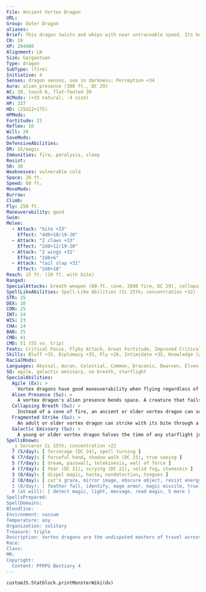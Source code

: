 ```yaml
---
File: Ancient Vortex Dragon
URL: 
Group: Outer Dragon
aliases: 
Brief: This dragon twists and whips with near untraceable speed. Its horns, crests along its neck, and wings emit a glow like starlight.
CR: 19
XP: 204800
Alignment: LN
Size: Gargantuan
Type: dragon
SubType: (fire)
Initiative: 4
Senses: dragon senses, see in darkness; Perception +34
Aura: alien presence (300 ft., DC 29)
AC: 39, touch 6, flat-footed 39
ACMods: (+33 natural, -4 size)
HP: 337
HD: (25d12+175)
HPMods: 
Fortitude: 23
Reflex: 16
Will: 20
SaveMods: 
DefensiveAbilities: 
DR: 15/magic
Immunities: fire, paralysis, sleep
Resist: 
SR: 30
Weaknesses: vulnerable cold
Space: 20 ft.
Speed: 60 ft.
MoveMods: 
Burrow: 
Climb: 
Fly: 250 ft.
Maneuverability: good
Swim: 
Melee: 
  - Attack: "bite +33"
    Effect: "4d6+18/19-20"
  - Attack: "2 claws +33"
    Effect: "2d8+12/19-20"
  - Attack: "2 wings +31"
    Effect: "2d6+6"
  - Attack: "tail slap +31"
    Effect: "2d8+18"
Reach: 15 ft. (20 ft. with bite)
Ranged: 
SpecialAttacks: breath weapon (60-ft. cone, 20d8 fire, DC 29), collapsing breath (DC 29), crush, fragmented strike, tail sweep
SpellLikeAbilities: Spell-Like Abilities (CL 25th; concentration +32)  At Will-anticipate perilUM, dimension door, entropic shield, greater teleport
STR: 35
DEX: 10
CON: 25
INT: 24
WIS: 23
CHA: 24
BAB: 25
CMB: 41
CMD: 51 (55 vs. trip)
Feats: Critical Focus, Flyby Attack, Great Fortitude, Improved Critical (bite), Improved Critical (claw), Improved Initiative, Lightning Reflexes, Multiattack, Power Attack, Quicken Spell, Snatch, Staggering Critical, Wingover
Skills: Bluff +35, Diplomacy +35, Fly +26, Intimidate +35, Knowledge (arcana) +35, Knowledge (geography) +35, Knowledge (history) +35, Knowledge (nature) +35, Knowledge (planes) +35, Knowledge (religion) +35, Perception +34, Sense Motive +34, Spellcraft +35
RacialMods: 
Languages: Abyssal, Auran, Celestial, Common, Draconic, Dwarven, Elven, Infernal
SQ: agile, galactic emissary, no breath, starflight
SpecialAbilities:
  Agile (Ex): >
    Vortex dragons have good maneuverability when flying regardless of their age or size.
  Alien Presence (Su): >
    A vortex dragon's alien presence bends space. A creature that fails its saving throw treats all other creatures as if they were under the effects of blur (or displacement if the target has 4 or fewer Hit Dice) for 5d6 rounds.
  Collapsing Breath (Su): >
    Instead of a cone of fire, an ancient or older vortex dragon can suck a single target into its maw. If the target fails its Reflex save (DC equal to breath weapon), it is swallowed whole and takes 6d6 points of bludgeoning damage per round. A creature can cut itself out by dealing 30 points of damage with a light or one-handed piercing or slashing weapon. A vortex dragon's interior has an AC of 26.
  Fragmented Strike (Su): >
    An adult or older vortex dragon can strike with its bite through a rift in space. This allows it to make its bite attack against a target anywhere within the radius of its alien presence as long as the dragon can see the creature. This doesn't apply to attacks of opportunity.
  Galactic Emissary (Su): >
    A young or older vortex dragon halves the time of any starflight journey. In addition, it's immune to any effect that bars extradimensional travel.
SpellsKnown:
  _: Sorcerer CL 15th; concentration +22
  7 (5/day): [ forcecage (DC 24), spell turning ]
  6 (7/day): [ forceful hand, shadow walk (DC 23), true seeing ]
  5 (7/day): [ dream, passwall, telekinesis, wall of force ]
  4 (7/day): [ fear (DC 21), scrying (DC 21), solid fog, stoneskin ]
  3 (8/day): [ dispel magic, haste, nondetection, tongues ]
  2 (8/day): [ cat's grace, mirror image, obscure object, resist energy, scorching ray ]
  1 (8/day): [ feather fall, identify, mage armor, magic missile, true strike ]
  0 (at will): [ detect magic, light, message, read magic, 5 more ]
SpellsPrepared: 
SpellDomains: 
Bloodline: 
Environment: vacuum
Temperature: any
Organization: solitary
Treasure: triple
Description: Vortex dragons are the undisputed masters of travel across the galaxies, serving as messengers and observers for the greatest outer dragons and godlike entities in the great beyond.
Race: 
Class: 
MR: 
Copyright:
  Content: PFRPG Bestiary 4
---
```

```dataviewjs
customJS.Statblock.printMonsterWiki(dv)
```
